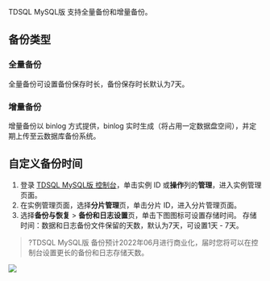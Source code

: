 
TDSQL MySQL版 支持全量备份和增量备份。

## 备份类型
### 全量备份
全量备份可设置备份保存时长，备份保存时长默认为7天。

### 增量备份
增量备份以 binlog 方式提供，binlog 实时生成（将占用一定数据盘空间），并定期上传至云数据库备份系统。

## 自定义备份时间
1. 登录 [TDSQL MySQL版 控制台](https://console.cloud.tencent.com/dcdb)，单击实例 ID 或**操作**列的**管理**，进入实例管理页面。
2. 在实例管理页面，选择**分片管理**页，单击分片 ID，进入分片管理页面。
3. 选择**备份与恢复** > **备份和日志设置**页，单击下图图标可设置存储时间。
存储时间：数据和日志备份文件保留的天数，默认为7天，可设置1天 - 7天。
>?TDSQL MySQL版 备份预计2022年06月进行商业化，届时您将可以在控制台设置更长的备份和日志存储天数。
>
![](https://main.qcloudimg.com/raw/9e20b7f8f7fe2553b86cf5a68bd6265d.png)

